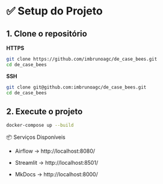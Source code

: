 # ✅ Setup do Projeto

## 1. Clone o repositório

**HTTPS**

```bash
git clone https://github.com/imbrunoagc/de_case_bees.git
cd de_case_bees
```

**SSH**
```bash
git clone git@github.com:imbrunoagc/de_case_bees.git
cd de_case_bees
```

## 2. Execute o projeto
```bash
docker-compose up --build
```

📦 Serviços Disponíveis


* Airflow → http://localhost:8080/

* Streamlit → http://localhost:8501/

* MkDocs → http://localhost:8000/